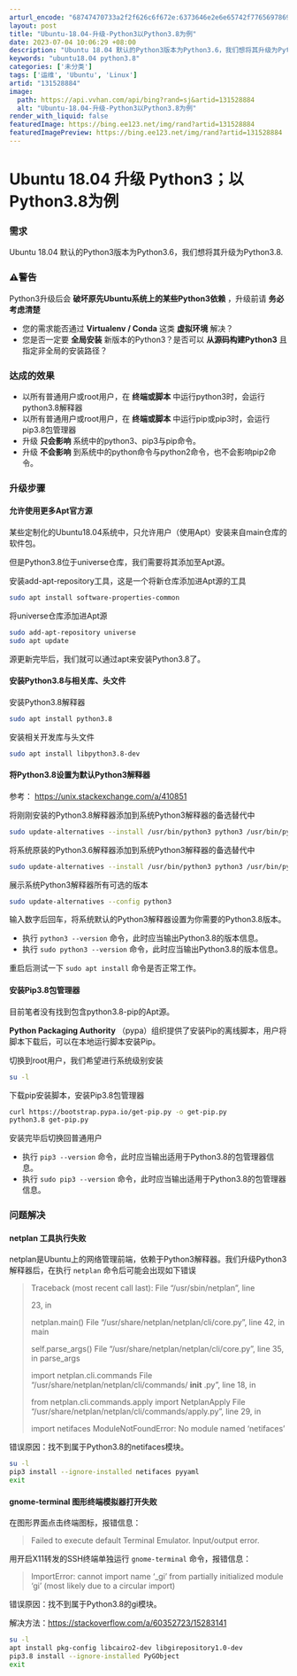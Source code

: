 ```yaml
---
arturl_encode: "68747470733a2f2f626c6f672e:6373646e2e6e65742f77656978696e5f34313937333737342f:61727469636c652f64657461696c732f313331353238383834"
layout: post
title: "Ubuntu-18.04-升级-Python3以Python3.8为例"
date: 2023-07-04 10:06:29 +08:00
description: "Ubuntu 18.04 默认的Python3版本为Python3.6，我们想将其升级为Python"
keywords: "ubuntu18.04 python3.8"
categories: ['未分类']
tags: ['运维', 'Ubuntu', 'Linux']
artid: "131528884"
image:
  path: https://api.vvhan.com/api/bing?rand=sj&artid=131528884
  alt: "Ubuntu-18.04-升级-Python3以Python3.8为例"
render_with_liquid: false
featuredImage: https://bing.ee123.net/img/rand?artid=131528884
featuredImagePreview: https://bing.ee123.net/img/rand?artid=131528884
---
```


# Ubuntu 18.04 升级 Python3；以Python3.8为例

### 需求

Ubuntu 18.04 默认的Python3版本为Python3.6，我们想将其升级为Python3.8.

### ⚠️警告

Python3升级后会
**破坏原先Ubuntu系统上的某些Python3依赖**
，升级前请
**务必考虑清楚**

* 您的需求能否通过
  **Virtualenv / Conda**
  这类
  **虚拟环境**
  解决？
* 您是否一定要
  **全局安装**
  新版本的Python3？是否可以
  **从源码构建Python3**
  且指定非全局的安装路径？

### 达成的效果

* 以所有普通用户或root用户，在
  **终端或脚本**
  中运行python3时，会运行python3.8解释器
* 以所有普通用户或root用户，在
  **终端或脚本**
  中运行pip或pip3时，会运行pip3.8包管理器
* 升级
  **只会影响**
  系统中的python3、pip3与pip命令。
* 升级
  **不会影响**
  到系统中的python命令与python2命令，也不会影响pip2命令。

### 升级步骤

#### 允许使用更多Apt官方源

某些定制化的Ubuntu18.04系统中，只允许用户（使用Apt）安装来自main仓库的软件包。
  
但是Python3.8位于universe仓库，我们需要将其添加至Apt源。

安装add-apt-repository工具，这是一个将新仓库添加进Apt源的工具

```bash
sudo apt install software-properties-common

```

将universe仓库添加进Apt源

```bash
sudo add-apt-repository universe
sudo apt update

```

源更新完毕后，我们就可以通过apt来安装Python3.8了。

#### 安装Python3.8与相关库、头文件

安装Python3.8解释器

```bash
sudo apt install python3.8

```

安装相关开发库与头文件

```bash
sudo apt install libpython3.8-dev

```

#### 将Python3.8设置为默认Python3解释器

参考：
<https://unix.stackexchange.com/a/410851>

将刚刚安装的Python3.8解释器添加到系统Python3解释器的备选替代中

```bash
sudo update-alternatives --install /usr/bin/python3 python3 /usr/bin/python3.8 1

```

将系统原装的Python3.6解释器添加到系统Python3解释器的备选替代中

```bash
sudo update-alternatives --install /usr/bin/python3 python3 /usr/bin/python3.6 2

```

展示系统Python3解释器所有可选的版本

```bash
sudo update-alternatives --config python3

```

输入数字后回车，将系统默认的Python3解释器设置为你需要的Python3.8版本。

* 执行
  `python3 --version`
  命令，此时应当输出Python3.8的版本信息。
* 执行
  `sudo python3 --version`
  命令，此时应当输出Python3.8的版本信息。

重启后测试一下
`sudo apt install`
命令是否正常工作。

#### 安装Pip3.8包管理器

目前笔者没有找到包含python3.8-pip的Apt源。
  
**Python Packaging Authority**
（pypa）组织提供了安装Pip的离线脚本，用户将脚本下载后，可以在本地运行脚本安装Pip。

切换到root用户，我们希望进行系统级别安装

```bash
su -l

```

下载pip安装脚本，安装Pip3.8包管理器

```bash
curl https://bootstrap.pypa.io/get-pip.py -o get-pip.py
python3.8 get-pip.py

```

安装完毕后切换回普通用户

* 执行
  `pip3 --version`
  命令，此时应当输出适用于Python3.8的包管理器信息。
* 执行
  `sudo pip3 --version`
  命令，此时应当输出适用于Python3.8的包管理器信息。

### 问题解决

#### netplan 工具执行失败

netplan是Ubuntu上的网络管理前端，依赖于Python3解释器。我们升级Python3解释器后，在执行
`netplan`
命令后可能会出现如下错误

> Traceback (most recent call last): File “/usr/sbin/netplan”, line
>   
> 23, in
>   
> netplan.main() File “/usr/share/netplan/netplan/cli/core.py”, line 42, in main
>   
> self.parse_args() File “/usr/share/netplan/netplan/cli/core.py”, line 35, in parse_args
>   
> import netplan.cli.commands File “/usr/share/netplan/netplan/cli/commands/
> **init**
> .py”, line 18, in
>   
>   
> from netplan.cli.commands.apply import NetplanApply File “/usr/share/netplan/netplan/cli/commands/apply.py”, line 29, in
>   
>   
> import netifaces ModuleNotFoundError: No module named ‘netifaces’

错误原因：找不到属于Python3.8的netifaces模块。

```bash
su -l
pip3 install --ignore-installed netifaces pyyaml
exit

```

#### gnome-terminal 图形终端模拟器打开失败

在图形界面点击终端图标，报错信息：

> Failed to execute default Terminal Emulator. Input/output error.

用开启X11转发的SSH终端单独运行
`gnome-terminal`
命令，报错信息：

> ImportError: cannot import name ‘_gi’ from partially initialized module ‘gi’ (most likely due to a circular import)

错误原因：找不到属于Python3.8的gi模块。
  
解决方法：https://stackoverflow.com/a/60352723/15283141

```bash
su -l
apt install pkg-config libcairo2-dev libgirepository1.0-dev
pip3.8 install --ignore-installed PyGObject
exit

```